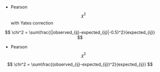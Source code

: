 - Pearson $$\chi^2$$ with Yates correction

$$
\chi^2 = \sum\frac{(|observed_{ij}-expected_{ij}|-0.5)^2}{expected_{ij}}
$$ 

- Pearson $$\chi^2$$

$$
\chi^2 = \sum\frac{(observed_{ij}-expected_{ij})^2}{expected_{ij}}
$$ 